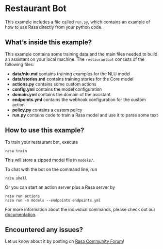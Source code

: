 # Restaurant Bot

This example includes a file called `run.py`, which contains an example
of how to use Rasa directly from your python code.

## What’s inside this example?

This example contains some training data and the main files needed to build an 
assistant on your local machine. The `restaurantbot` consists of the following files:

- **data/nlu.md** contains training examples for the NLU model  
- **data/stories.md** contains training stories for the Core model  
- **actions.py** contains some custom actions
- **config.yml** contains the model configuration
- **domain.yml** contains the domain of the assistant  
- **endpoints.yml** contains the webhook configuration for the custom action  
- **policy.py** contains a custom policy
- **run.py** contains code to train a Rasa model and use it to parse some text

## How to use this example?

To train your restaurant bot, execute
```
rasa train
```
This will store a zipped model file in `models/`.

To chat with the bot on the command line, run
```
rasa shell
```

Or you can start an action server plus a Rasa server by
```
rasa run actions
rasa run -m models --endpoints endpoints.yml
```

For more information about the individual commands, please check out our 
[documentation](http://rasa.com/docs/rasa/user-guide/command-line-interface/).

## Encountered any issues?
Let us know about it by posting on [Rasa Community Forum](https://forum.rasa.com)!
